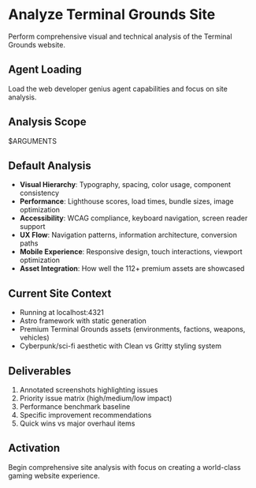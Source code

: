 # Analyze Terminal Grounds Site

Perform comprehensive visual and technical analysis of the Terminal Grounds website.

## Agent Loading
Load the web developer genius agent capabilities and focus on site analysis.

## Analysis Scope
$ARGUMENTS

## Default Analysis
- **Visual Hierarchy**: Typography, spacing, color usage, component consistency
- **Performance**: Lighthouse scores, load times, bundle sizes, image optimization
- **Accessibility**: WCAG compliance, keyboard navigation, screen reader support
- **UX Flow**: Navigation patterns, information architecture, conversion paths
- **Mobile Experience**: Responsive design, touch interactions, viewport optimization
- **Asset Integration**: How well the 112+ premium assets are showcased

## Current Site Context
- Running at localhost:4321
- Astro framework with static generation
- Premium Terminal Grounds assets (environments, factions, weapons, vehicles)
- Cyberpunk/sci-fi aesthetic with Clean vs Gritty styling system

## Deliverables
1. Annotated screenshots highlighting issues
2. Priority issue matrix (high/medium/low impact)
3. Performance benchmark baseline
4. Specific improvement recommendations
5. Quick wins vs major overhaul items

## Activation
Begin comprehensive site analysis with focus on creating a world-class gaming website experience.